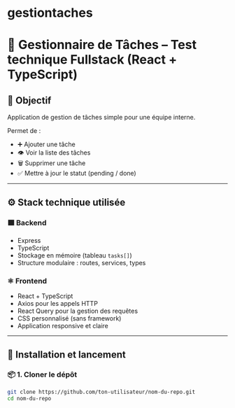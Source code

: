 # gestiontaches
# 📝 Gestionnaire de Tâches – Test technique Fullstack (React + TypeScript)

## 🎯 Objectif

Application de gestion de tâches simple pour une équipe interne.

Permet de :
- ➕ Ajouter une tâche
- 👁️ Voir la liste des tâches
- 🗑️ Supprimer une tâche
- ✅ Mettre à jour le statut (pending / done)

---

## ⚙️ Stack technique utilisée

### 🟩 Backend
- Express
- TypeScript
- Stockage en mémoire (tableau `tasks[]`)
- Structure modulaire : routes, services, types

### ⚛ Frontend
- React + TypeScript
- Axios pour les appels HTTP
- React Query pour la gestion des requêtes
- CSS personnalisé (sans framework)
- Application responsive et claire

---

## 🚀 Installation et lancement

### 📦 1. Cloner le dépôt

```bash
git clone https://github.com/ton-utilisateur/nom-du-repo.git
cd nom-du-repo
